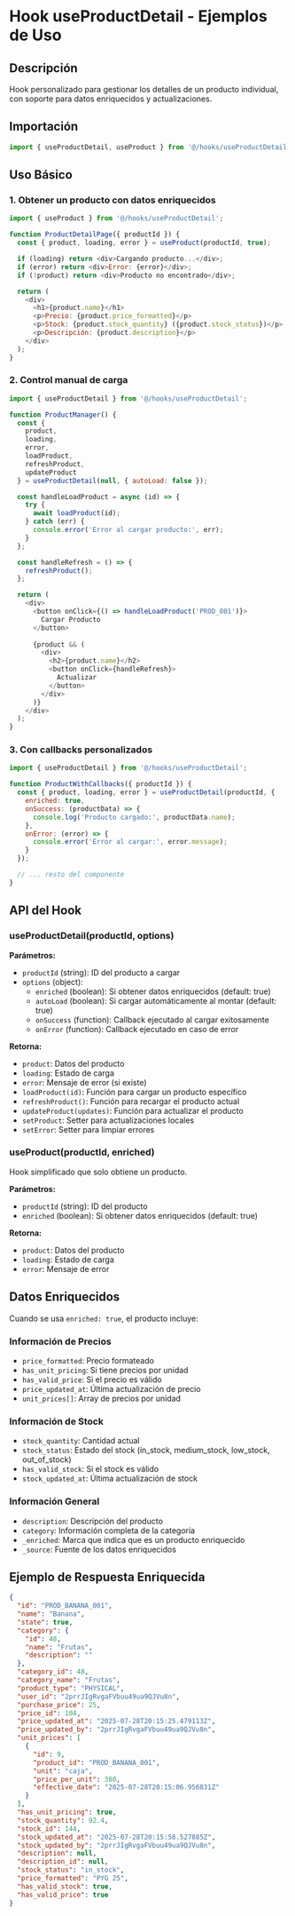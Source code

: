 # Hook useProductDetail - Ejemplos de Uso

## Descripción
Hook personalizado para gestionar los detalles de un producto individual, con soporte para datos enriquecidos y actualizaciones.

## Importación
```javascript
import { useProductDetail, useProduct } from '@/hooks/useProductDetail';
```

## Uso Básico

### 1. Obtener un producto con datos enriquecidos
```javascript
import { useProduct } from '@/hooks/useProductDetail';

function ProductDetailPage({ productId }) {
  const { product, loading, error } = useProduct(productId, true);

  if (loading) return <div>Cargando producto...</div>;
  if (error) return <div>Error: {error}</div>;
  if (!product) return <div>Producto no encontrado</div>;

  return (
    <div>
      <h1>{product.name}</h1>
      <p>Precio: {product.price_formatted}</p>
      <p>Stock: {product.stock_quantity} ({product.stock_status})</p>
      <p>Descripción: {product.description}</p>
    </div>
  );
}
```

### 2. Control manual de carga
```javascript
import { useProductDetail } from '@/hooks/useProductDetail';

function ProductManager() {
  const { 
    product, 
    loading, 
    error, 
    loadProduct, 
    refreshProduct,
    updateProduct 
  } = useProductDetail(null, { autoLoad: false });

  const handleLoadProduct = async (id) => {
    try {
      await loadProduct(id);
    } catch (err) {
      console.error('Error al cargar producto:', err);
    }
  };

  const handleRefresh = () => {
    refreshProduct();
  };

  return (
    <div>
      <button onClick={() => handleLoadProduct('PROD_001')}>
        Cargar Producto
      </button>
      
      {product && (
        <div>
          <h2>{product.name}</h2>
          <button onClick={handleRefresh}>
            Actualizar
          </button>
        </div>
      )}
    </div>
  );
}
```

### 3. Con callbacks personalizados
```javascript
import { useProductDetail } from '@/hooks/useProductDetail';

function ProductWithCallbacks({ productId }) {
  const { product, loading, error } = useProductDetail(productId, {
    enriched: true,
    onSuccess: (productData) => {
      console.log('Producto cargado:', productData.name);
    },
    onError: (error) => {
      console.error('Error al cargar:', error.message);
    }
  });

  // ... resto del componente
}
```

## API del Hook

### useProductDetail(productId, options)
**Parámetros:**
- `productId` (string): ID del producto a cargar
- `options` (object):
  - `enriched` (boolean): Si obtener datos enriquecidos (default: true)
  - `autoLoad` (boolean): Si cargar automáticamente al montar (default: true)
  - `onSuccess` (function): Callback ejecutado al cargar exitosamente
  - `onError` (function): Callback ejecutado en caso de error

**Retorna:**
- `product`: Datos del producto
- `loading`: Estado de carga
- `error`: Mensaje de error (si existe)
- `loadProduct(id)`: Función para cargar un producto específico
- `refreshProduct()`: Función para recargar el producto actual
- `updateProduct(updates)`: Función para actualizar el producto
- `setProduct`: Setter para actualizaciones locales
- `setError`: Setter para limpiar errores

### useProduct(productId, enriched)
Hook simplificado que solo obtiene un producto.

**Parámetros:**
- `productId` (string): ID del producto
- `enriched` (boolean): Si obtener datos enriquecidos (default: true)

**Retorna:**
- `product`: Datos del producto
- `loading`: Estado de carga
- `error`: Mensaje de error

## Datos Enriquecidos

Cuando se usa `enriched: true`, el producto incluye:

### Información de Precios
- `price_formatted`: Precio formateado
- `has_unit_pricing`: Si tiene precios por unidad
- `has_valid_price`: Si el precio es válido
- `price_updated_at`: Última actualización de precio
- `unit_prices[]`: Array de precios por unidad

### Información de Stock
- `stock_quantity`: Cantidad actual
- `stock_status`: Estado del stock (in_stock, medium_stock, low_stock, out_of_stock)
- `has_valid_stock`: Si el stock es válido
- `stock_updated_at`: Última actualización de stock

### Información General
- `description`: Descripción del producto
- `category`: Información completa de la categoría
- `_enriched`: Marca que indica que es un producto enriquecido
- `_source`: Fuente de los datos enriquecidos

## Ejemplo de Respuesta Enriquecida

```json
{
  "id": "PROD_BANANA_001",
  "name": "Banana",
  "state": true,
  "category": {
    "id": 48,
    "name": "Frutas",
    "description": ""
  },
  "category_id": 48,
  "category_name": "Frutas",
  "product_type": "PHYSICAL",
  "user_id": "2prrJIgRvgaFVbuu49ua9QJVu8n",
  "purchase_price": 25,
  "price_id": 104,
  "price_updated_at": "2025-07-28T20:15:25.479113Z",
  "price_updated_by": "2prrJIgRvgaFVbuu49ua9QJVu8n",
  "unit_prices": [
    {
      "id": 9,
      "product_id": "PROD_BANANA_001",
      "unit": "caja",
      "price_per_unit": 380,
      "effective_date": "2025-07-28T20:15:06.956831Z"
    }
  ],
  "has_unit_pricing": true,
  "stock_quantity": 92.4,
  "stock_id": 144,
  "stock_updated_at": "2025-07-28T20:15:58.527885Z",
  "stock_updated_by": "2prrJIgRvgaFVbuu49ua9QJVu8n",
  "description": null,
  "description_id": null,
  "stock_status": "in_stock",
  "price_formatted": "PYG 25",
  "has_valid_stock": true,
  "has_valid_price": true
}
```

